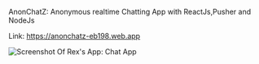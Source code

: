 AnonChatZ: Anonymous realtime Chatting App with ReactJs,Pusher and NodeJs

Link: https://anonchatz-eb198.web.app

![Screenshot Of Rex's App: Chat App](https://i.imgur.com/LgMnB7T.png)
